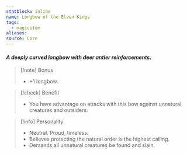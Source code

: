 ```yaml
---
statblock: inline
name: Longbow of the Elven Kings
tags:
  - magicitem
aliases: 
source: Core
---
```

#### *A deeply curved longbow with deer antler reinforcements.*

>[!note] Bonus
>- +1 longbow.

>[!check] Benefit
>- You have advantage
on attacks with this bow
against unnatural creatures and
outsiders.

>[!info] Personality
>- Neutral. Proud, timeless.
>- Believes protecting the natural order is the highest calling.
>- Demands all unnatural creatures be found and slain.